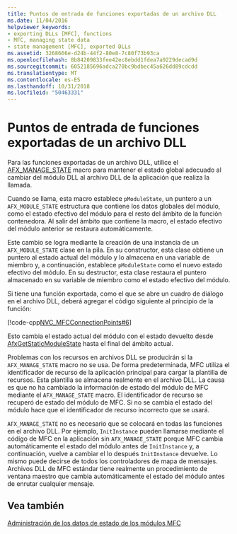 ```yaml
---
title: Puntos de entrada de funciones exportadas de un archivo DLL
ms.date: 11/04/2016
helpviewer_keywords:
- exporting DLLs [MFC], functions
- MFC, managing state data
- state management [MFC], exported DLLs
ms.assetid: 3268666e-d24b-44f2-80e8-7c80f73b93ca
ms.openlocfilehash: 8b84209833fee42ec8ebdd1fdea7a9229decad9d
ms.sourcegitcommit: 6052185696adca270bc9bdbec45a626dd89cdcdd
ms.translationtype: MT
ms.contentlocale: es-ES
ms.lasthandoff: 10/31/2018
ms.locfileid: "50463331"
---
```

# <a name="exported-dll-function-entry-points"></a>Puntos de entrada de funciones exportadas de un archivo DLL

Para las funciones exportadas de un archivo DLL, utilice el [AFX_MANAGE_STATE](reference/extension-dll-macros.md#afx_manage_state) macro para mantener el estado global adecuado al cambiar del módulo DLL al archivo DLL de la aplicación que realiza la llamada.

Cuando se llama, esta macro establece `pModuleState`, un puntero a un `AFX_MODULE_STATE` estructura que contiene los datos globales del módulo, como el estado efectivo del módulo para el resto del ámbito de la función contenedora. Al salir del ámbito que contiene la macro, el estado efectivo del módulo anterior se restaura automáticamente.

Este cambio se logra mediante la creación de una instancia de un `AFX_MODULE_STATE` clase en la pila. En su constructor, esta clase obtiene un puntero al estado actual del módulo y lo almacena en una variable de miembro y, a continuación, establece `pModuleState` como el nuevo estado efectivo del módulo. En su destructor, esta clase restaura el puntero almacenado en su variable de miembro como el estado efectivo del módulo.

Si tiene una función exportada, como el que se abre un cuadro de diálogo en el archivo DLL, deberá agregar el código siguiente al principio de la función:

[!code-cpp[NVC_MFCConnectionPoints#6](../mfc/codesnippet/cpp/exported-dll-function-entry-points_1.cpp)]

Esto cambia el estado actual del módulo con el estado devuelto desde [AfxGetStaticModuleState](reference/extension-dll-macros.md#afxgetstaticmodulestate) hasta el final del ámbito actual.

Problemas con los recursos en archivos DLL se producirán si la `AFX_MANAGE_STATE` macro no se usa. De forma predeterminada, MFC utiliza el identificador de recurso de la aplicación principal para cargar la plantilla de recursos. Esta plantilla se almacena realmente en el archivo DLL. La causa es que no ha cambiado la información de estado del módulo de MFC mediante el `AFX_MANAGE_STATE` macro. El identificador de recurso se recuperó de estado del módulo de MFC. Si no se cambia el estado del módulo hace que el identificador de recurso incorrecto que se usará.

`AFX_MANAGE_STATE` no es necesario que se colocará en todas las funciones en el archivo DLL. Por ejemplo, `InitInstance` pueden llamarse mediante el código de MFC en la aplicación sin `AFX_MANAGE_STATE` porque MFC cambia automáticamente el estado del módulo antes de `InitInstance` y, a continuación, vuelve a cambiar el lo después `InitInstance` devuelve. Lo mismo puede decirse de todos los controladores de mapa de mensajes. Archivos DLL de MFC estándar tiene realmente un procedimiento de ventana maestro que cambia automáticamente el estado del módulo antes de enrutar cualquier mensaje.

## <a name="see-also"></a>Vea también

[Administración de los datos de estado de los módulos MFC](../mfc/managing-the-state-data-of-mfc-modules.md)

